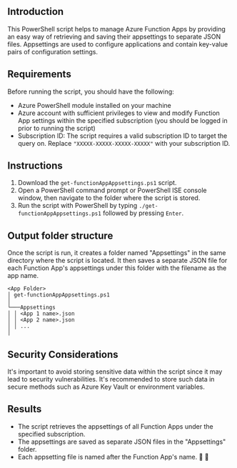 ## Introduction
This PowerShell script helps to manage Azure Function Apps by providing an easy way of retrieving and saving their appsettings to separate JSON files. Appsettings are used to configure applications and contain key-value pairs of configuration settings.

## Requirements
Before running the script, you should have the following:
- Azure PowerShell module installed on your machine
- Azure account with sufficient privileges to view and modify Function App settings within the specified subscription (you should be logged in prior to running the script)
- Subscription ID: The script requires a valid subscription ID to target the query on. Replace `"XXXXX-XXXXX-XXXXX-XXXXX"` with your subscription ID.

## Instructions
1. Download the `get-functionAppAppsettings.ps1` script.
2. Open a PowerShell command prompt or PowerShell ISE console window, then navigate to the folder where the script is stored.
3. Run the script with PowerShell by typing `./get-functionAppAppsettings.ps1` followed by pressing `Enter`.

## Output folder structure
Once the script is run, it creates a folder named "Appsettings" in the same directory where the script is located. It then saves a separate JSON file for each Function App's appsettings under this folder with the filename as the app name.

```
<App Folder>
│ get-functionAppAppsettings.ps1
│
└───Appsettings
│ │ <App 1 name>.json
│ │ <App 2 name>.json
│ │ ...
│
```

## Security Considerations
It's important to avoid storing sensitive data within the script since it may lead to security vulnerabilities. It's recommended to store such data in secure methods such as Azure Key Vault or environment variables.

## Results
- The script retrieves the appsettings of all Function Apps under the specified subscription.
- The appsettings are saved as separate JSON files in the "Appsettings" folder.
- Each appsetting file is named after the Function App's name.


